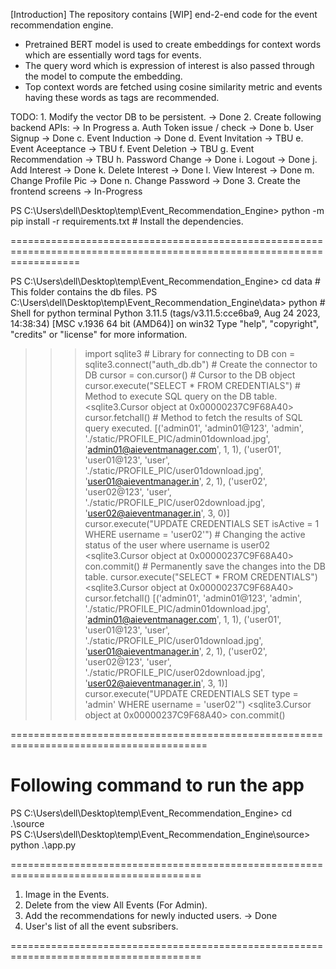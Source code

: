 [Introduction]
The repository contains [WIP] end-2-end code for the event recommendation engine. 

- Pretrained BERT model is used to create embeddings for context words which are essentially word tags for events. 
- The query word which is expression of interest is also passed through the model to compute the embedding. 
- Top <K> context words are fetched using cosine similarity metric and events having these words as tags are recommended.


TODO:
    1. Modify the vector DB to be persistent. -> Done
    2. Create following backend APIs: -> In Progress
        a. Auth Token issue / check -> Done
        b. User Signup -> Done
        c. Event Induction -> Done
        d. Event Invitation -> TBU
        e. Event Aceeptance -> TBU
        f. Event Deletion -> TBU
        g. Event Recommendation -> TBU
        h. Password Change -> Done
        i. Logout -> Done
        j. Add Interest -> Done
        k. Delete Interest -> Done
        l. View Interest -> Done
        m. Change Profile Pic -> Done
        n. Change Password -> Done
    3. Create the frontend screens -> In-Progress


PS C:\Users\dell\Desktop\temp\Event_Recommendation_Engine> python -m pip install -r requirements.txt  # Install the dependencies.

========================================================================================================================

PS C:\Users\dell\Desktop\temp\Event_Recommendation_Engine> cd data   # This folder contains the db files.
PS C:\Users\dell\Desktop\temp\Event_Recommendation_Engine\data> python # Shell for python terminal
Python 3.11.5 (tags/v3.11.5:cce6ba9, Aug 24 2023, 14:38:34) [MSC v.1936 64 bit (AMD64)] on win32
Type "help", "copyright", "credits" or "license" for more information.
>>> import sqlite3 # Library for connecting to DB
>>> con = sqlite3.connect("auth_db.db") # Create the connector to DB
>>> cursor = con.cursor() # Cursor to the DB object
>>> cursor.execute("SELECT * FROM CREDENTIALS") # Method to execute SQL query on the DB table.
<sqlite3.Cursor object at 0x00000237C9F68A40>
>>> cursor.fetchall()  # Method to fetch the results of SQL query executed.
[('admin01', 'admin01@123', 'admin', './static/PROFILE_PIC/admin01download.jpg', 'admin01@aieventmanager.com', 1, 1), ('user01', 'user01@123', 'user', './static/PROFILE_PIC/user01download.jpg', 'user01@aieventmanager.in', 2, 1), ('user02', 'user02@123', 'user', './static/PROFILE_PIC/user02download.jpg', 'user02@aieventmanager.in', 3, 0)]
>>> cursor.execute("UPDATE CREDENTIALS SET isActive = 1 WHERE username = 'user02'")  # Changing the active status of the user where username is user02
<sqlite3.Cursor object at 0x00000237C9F68A40>
>>> con.commit() # Permanently save the changes into the DB table.
>>> cursor.execute("SELECT * FROM CREDENTIALS")
<sqlite3.Cursor object at 0x00000237C9F68A40>
>>> cursor.fetchall()
[('admin01', 'admin01@123', 'admin', './static/PROFILE_PIC/admin01download.jpg', 'admin01@aieventmanager.com', 1, 1), ('user01', 'user01@123', 'user', './static/PROFILE_PIC/user01download.jpg', 'user01@aieventmanager.in', 2, 1), ('user02', 'user02@123', 'user', './static/PROFILE_PIC/user02download.jpg', 'user02@aieventmanager.in', 3, 1)]
>>> cursor.execute("UPDATE CREDENTIALS SET type = 'admin' WHERE username = 'user02'")
<sqlite3.Cursor object at 0x00000237C9F68A40>
>>> con.commit()

========================================================================================

# Following command to run the app

PS C:\Users\dell\Desktop\temp\Event_Recommendation_Engine> cd .\source\
PS C:\Users\dell\Desktop\temp\Event_Recommendation_Engine\source> python .\app.py

=======================================================================================


1. Image in the Events.
2. Delete from the view All Events (For Admin).
3. Add the recommendations for newly inducted users. -> Done
4. User's list of all the event subsribers.

=======================================================================================